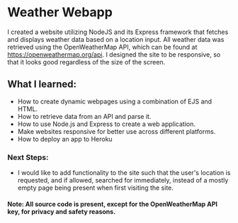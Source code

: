 # Weather Webapp
I created a website utilizing NodeJS and its Express framework that fetches and displays weather data based on a location input.
All weather data was retrieved using the OpenWeatherMap API, which can be found at https://openweathermap.org/api. I designed the site to be responsive, so that it looks good regardless of the size of the screen.


## What I learned:
* How to create dynamic webpages using a combination of EJS and HTML.
* How to retrieve data from an API and parse it.
* How to use Node.js and Express to create a web application.
* Make websites responsive for better use across different platforms.
* How to deploy an app to Heroku

### Next Steps:
* I would like to add functionality to the site such that the user's location is requested, and if allowed, searched for immediately, instead of a mostly empty page being present when first visiting the site.

#### Note: All source code is present, except for the OpenWeatherMap API key, for privacy and safety reasons.
